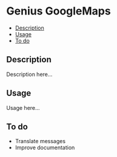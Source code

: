 # Genius GoogleMaps

- [Description](#description)
- [Usage](#usage)
- [To do](#todo)

<a name="description"></a>
## Description

Description here...

<a name="usage"></a>
## Usage

Usage here...


<a name="todo"></a>
## To do

- Translate messages
- Improve documentation



